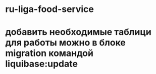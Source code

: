 # ru-liga-food-service
# добавить необходимые таблици для работы можно в блоке migration командой liquibase:update